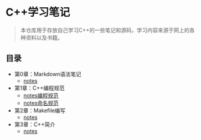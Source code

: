 # C++学习笔记

> 本仓库用于存放自己学习C++的一些笔记和源码，学习内容来源于网上的各种资料以及书籍。



## 目录

- 第0章：Markdown语法笔记 
  - [notes](./notes/ch00_Markdown语法笔记/Markdown学习笔记.md)
- 第1章：C++编程规范 
  - [notes编程规范](./notes/ch01_C++编程规范/C++编程规范整理.md)
  - [notes命名规范](./notes/ch01_C++编程规范/Google_C++命名规范.md)
- 第2章：Makefile编写
  -  [notes](./notes/ch02_Makefile编写/C++Makefile.md)
- 第3章：C++简介
  -  [notes](./notes/ch03_C++简介/C++简介.md)
